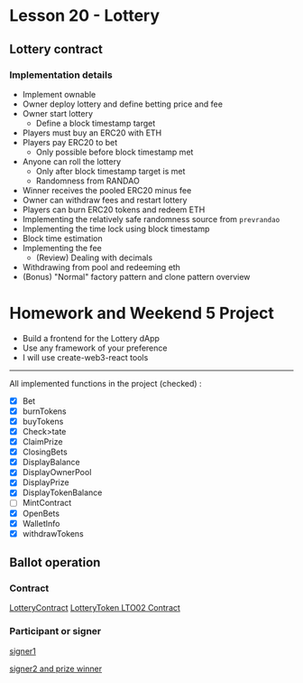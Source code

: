# Lesson 20 - Lottery

## Lottery contract

### Implementation details

* Implement ownable
* Owner deploy lottery and define betting price and fee
* Owner start lottery
  * Define a block timestamp target
* Players must buy an ERC20 with ETH
* Players pay ERC20 to bet
  * Only possible before block timestamp met
* Anyone can roll the lottery
  * Only after block timestamp target is met
  * Randomness from RANDAO
* Winner receives the pooled ERC20 minus fee
* Owner can withdraw fees and restart lottery
* Players can burn ERC20 tokens and redeem ETH
* Implementing the relatively safe randomness source from `prevrandao`
* Implementing the time lock using block timestamp
* Block time estimation
* Implementing the fee
  * (Review) Dealing with decimals
* Withdrawing from pool and redeeming eth
* (Bonus) "Normal" factory pattern and clone pattern overview

# Homework and Weekend 5 Project

- Build a frontend for the Lottery dApp
- Use any framework of your preference
- I will use create-web3-react tools

---

All implemented functions in the project (checked) :

- [x] Bet
- [x] burnTokens
- [x] buyTokens
- [x] Check>tate
- [x] ClaimPrize
- [x] ClosingBets
- [x] DisplayBalance
- [x] DisplayOwnerPool
- [x] DisplayPrize
- [x] DisplayTokenBalance
- [ ] MintContract
- [x] OpenBets
- [x] WalletInfo
- [x] withdrawTokens 

## Ballot operation

### Contract
[LotteryContract](https://mumbai.polygonscan.com/address/0x183d89f2aa311c6ccce2383131d3946316b3ea4a)
[LotteryToken LTO02 Contract](https://mumbai.polygonscan.com/address/0x110661228fda5eacd86449c73719d19109b758b2)

### Participant or signer
[signer1](https://mumbai.polygonscan.com/address/0xc8e653ea3f2245c640506659180a3f2a2189afb3)

[signer2 and prize winner](https://mumbai.polygonscan.com/address/0x2471b1373f20f52e5ce6cd0d08b4ce56a75acc44)
